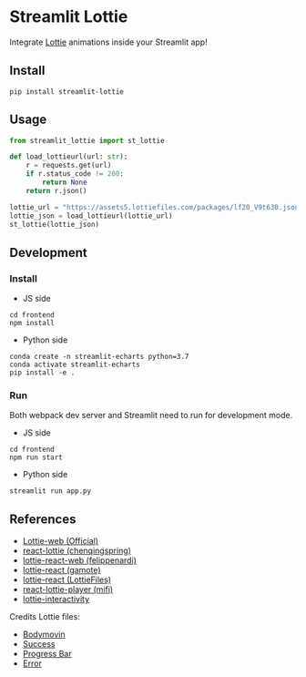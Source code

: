 # Streamlit Lottie

Integrate [Lottie](https://lottiefiles.com/) animations inside your Streamlit app!

## Install

```
pip install streamlit-lottie
```

## Usage

```python
from streamlit_lottie import st_lottie

def load_lottieurl(url: str):
    r = requests.get(url)
    if r.status_code != 200:
        return None
    return r.json()

lottie_url = "https://assets5.lottiefiles.com/packages/lf20_V9t630.json"
lottie_json = load_lottieurl(lottie_url)
st_lottie(lottie_json)
```

## Development

### Install

- JS side

```shell script
cd frontend
npm install
```

- Python side

```shell script
conda create -n streamlit-echarts python=3.7
conda activate streamlit-echarts
pip install -e .
```

### Run

Both webpack dev server and Streamlit need to run for development mode.

- JS side

```shell script
cd frontend
npm run start
```

- Python side

```shell script
streamlit run app.py
```

## References

- [Lottie-web (Official)](https://github.com/airbnb/lottie-web)
- [react-lottie (chenqingspring)](https://github.com/chenqingspring/react-lottie)
- [lottie-react-web (felippenardi)](https://github.com/felippenardi/lottie-react-web)
- [lottie-react (gamote)](https://github.com/gamote/lottie-react)
- [lottie-react (LottieFiles)](https://github.com/LottieFiles/lottie-react)
- [react-lottie-player (mifi)](https://github.com/mifi/react-lottie-player)
- [lottie-interactivity](https://github.com/LottieFiles/lottie-interactivity)

Credits Lottie files:

- [Bodymovin](https://lottiefiles.com/16-body-movin)
- [Success](https://lottiefiles.com/26514-check-success-animation)
- [Progress Bar](https://lottiefiles.com/117-progress-bar)
- [Error](https://lottiefiles.com/38463-error)
